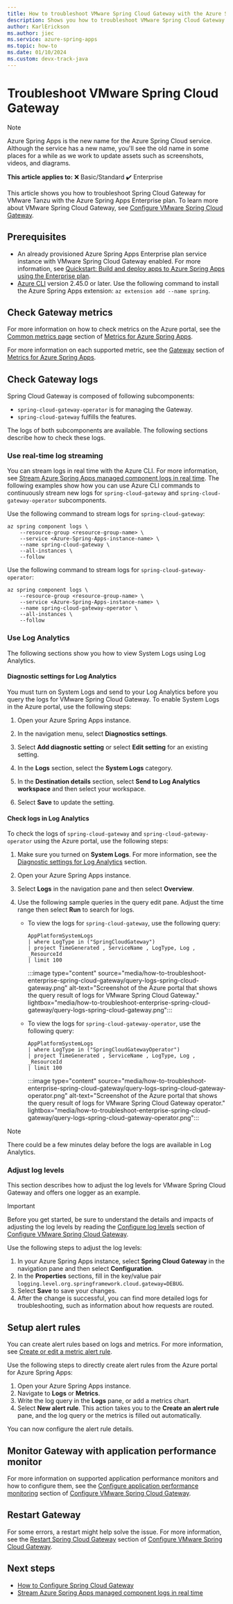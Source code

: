 ```yaml
---
title: How to troubleshoot VMware Spring Cloud Gateway with the Azure Spring Apps Enterprise plan
description: Shows you how to troubleshoot VMware Spring Cloud Gateway with the Azure Spring Apps Enterprise plan.
author: KarlErickson
ms.author: jiec
ms.service: azure-spring-apps
ms.topic: how-to
ms.date: 01/10/2024
ms.custom: devx-track-java
---
```


# Troubleshoot VMware Spring Cloud Gateway

> [!NOTE]
> Azure Spring Apps is the new name for the Azure Spring Cloud service. Although the service has a new name, you'll see the old name in some places for a while as we work to update assets such as screenshots, videos, and diagrams.

**This article applies to:** ❌ Basic/Standard ✔️ Enterprise

This article shows you how to troubleshoot Spring Cloud Gateway for VMware Tanzu with the Azure Spring Apps Enterprise plan. To learn more about VMware Spring Cloud Gateway, see [Configure VMware Spring Cloud Gateway](./how-to-configure-enterprise-spring-cloud-gateway.md).

## Prerequisites

- An already provisioned Azure Spring Apps Enterprise plan service instance with VMware Spring Cloud Gateway enabled. For more information, see [Quickstart: Build and deploy apps to Azure Spring Apps using the Enterprise plan](quickstart-deploy-apps-enterprise.md).
- [Azure CLI](/cli/azure/install-azure-cli) version 2.45.0 or later. Use the following command to install the Azure Spring Apps extension: `az extension add --name spring`.

## Check Gateway metrics

For more information on how to check metrics on the Azure portal, see the [Common metrics page](./concept-metrics.md#common-metrics-page) section of [Metrics for Azure Spring Apps](concept-metrics.md).

For more information on each supported metric, see the [Gateway](./concept-metrics.md#gateway) section of [Metrics for Azure Spring Apps](./concept-metrics.md).

## Check Gateway logs

Spring Cloud Gateway is composed of following subcomponents:

- `spring-cloud-gateway-operator` is for managing the Gateway.
- `spring-cloud-gateway` fulfills the features.

The logs of both subcomponents are available. The following sections describe how to check these logs.

### Use real-time log streaming

You can stream logs in real time with the Azure CLI. For more information, see [Stream Azure Spring Apps managed component logs in real time](./how-to-managed-component-log-streaming.md). The following examples show how you can use Azure CLI commands to continuously stream new logs for `spring-cloud-gateway` and `spring-cloud-gateway-operator` subcomponents.

Use the following command to stream logs for `spring-cloud-gateway`:

```azurecli
az spring component logs \
    --resource-group <resource-group-name> \
    --service <Azure-Spring-Apps-instance-name> \
    --name spring-cloud-gateway \
    --all-instances \
    --follow
```

Use the following command to stream logs for `spring-cloud-gateway-operator`:

```azurecli
az spring component logs \
    --resource-group <resource-group-name> \
    --service <Azure-Spring-Apps-instance-name> \
    --name spring-cloud-gateway-operator \
    --all-instances \
    --follow
```

### Use Log Analytics

The following sections show you how to view System Logs using Log Analytics.

#### Diagnostic settings for Log Analytics

You must turn on System Logs and send to your Log Analytics before you query the logs for VMware Spring Cloud Gateway. To enable System Logs in the Azure portal, use the following steps:

1. Open your Azure Spring Apps instance.

1. In the navigation menu, select **Diagnostics settings**.

1. Select **Add diagnostic setting** or select **Edit setting** for an existing setting.

1. In the **Logs** section, select the **System Logs** category.

1. In the **Destination details** section, select **Send to Log Analytics workspace** and then select your workspace.

1. Select **Save** to update the setting.

#### Check logs in Log Analytics

To check the logs of `spring-cloud-gateway` and `spring-cloud-gateway-operator` using the Azure portal, use the following steps:

1. Make sure you turned on **System Logs**. For more information, see the [Diagnostic settings for Log Analytics](#diagnostic-settings-for-log-analytics) section.

1. Open your Azure Spring Apps instance.

1. Select **Logs** in the navigation pane and then select **Overview**.

1. Use the following sample queries in the query edit pane. Adjust the time range then select **Run** to search for logs.

   - To view the logs for `spring-cloud-gateway`, use the following query:

     ```kusto
     AppPlatformSystemLogs
     | where LogType in ("SpringCloudGateway")
     | project TimeGenerated , ServiceName , LogType, Log , _ResourceId
     | limit 100
     ```

     :::image type="content" source="media/how-to-troubleshoot-enterprise-spring-cloud-gateway/query-logs-spring-cloud-gateway.png" alt-text="Screenshot of the Azure portal that shows the query result of logs for VMware Spring Cloud Gateway." lightbox="media/how-to-troubleshoot-enterprise-spring-cloud-gateway/query-logs-spring-cloud-gateway.png":::

   - To view the logs for `spring-cloud-gateway-operator`, use the following query:

     ```kusto
     AppPlatformSystemLogs
     | where LogType in ("SpringCloudGatewayOperator")
     | project TimeGenerated , ServiceName , LogType, Log , _ResourceId
     | limit 100
     ```

     :::image type="content" source="media/how-to-troubleshoot-enterprise-spring-cloud-gateway/query-logs-spring-cloud-gateway-operator.png" alt-text="Screenshot of the Azure portal that shows the query result of logs for VMware Spring Cloud Gateway operator." lightbox="media/how-to-troubleshoot-enterprise-spring-cloud-gateway/query-logs-spring-cloud-gateway-operator.png":::

> [!NOTE]
> There could be a few minutes delay before the logs are available in Log Analytics.

### Adjust log levels

This section describes how to adjust the log levels for VMware Spring Cloud Gateway and offers one logger as an example.

> [!IMPORTANT]
> Before you get started, be sure to understand the details and impacts of adjusting the log levels by reading the [Configure log levels](./how-to-configure-enterprise-spring-cloud-gateway.md#configure-log-levels) section of [Configure VMware Spring Cloud Gateway](./how-to-configure-enterprise-spring-cloud-gateway.md#configure-log-levels).

Use the following steps to adjust the log levels:

1. In your Azure Spring Apps instance, select **Spring Cloud Gateway** in the navigation pane and then select **Configuration**.
1. In the **Properties** sections, fill in the key/value pair `logging.level.org.springframework.cloud.gateway=DEBUG`.
1. Select **Save** to save your changes.
1. After the change is successful, you can find more detailed logs for troubleshooting, such as information about how requests are routed.

## Setup alert rules

You can create alert rules based on logs and metrics. For more information, see [Create or edit a metric alert rule](../../azure-monitor/alerts/alerts-create-metric-alert-rule.yml).

Use the following steps to directly create alert rules from the Azure portal for Azure Spring Apps:

1. Open your Azure Spring Apps instance.
1. Navigate to **Logs** or **Metrics**.
1. Write the log query in the **Logs** pane, or add a metrics chart.
1. Select **New alert rule**. This action takes you to the **Create an alert rule** pane, and the log query or the metrics is filled out automatically.

You can now configure the alert rule details.

## Monitor Gateway with application performance monitor

 For more information on supported application performance monitors and how to configure them, see the [Configure application performance monitoring](./how-to-configure-enterprise-spring-cloud-gateway.md#configure-application-performance-monitoring) section of [Configure VMware Spring Cloud Gateway](./how-to-configure-enterprise-spring-cloud-gateway.md).

## Restart Gateway

For some errors, a restart might help solve the issue. For more information, see the [Restart Spring Cloud Gateway](./how-to-configure-enterprise-spring-cloud-gateway.md#restart-vmware-spring-cloud-gateway) section of [Configure VMware Spring Cloud Gateway](./how-to-configure-enterprise-spring-cloud-gateway.md).

## Next steps

- [How to Configure Spring Cloud Gateway](./how-to-configure-enterprise-spring-cloud-gateway.md)
- [Stream Azure Spring Apps managed component logs in real time](./how-to-managed-component-log-streaming.md)
